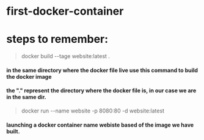 # first-docker-container



# steps to remember:
> docker build --tage website:latest . 
#### in the same directory where the docker file live use this command  to build the docker image
#### the "." represent the directory where the docker file is, in our case we are in the same dir.

> docker run --name website -p 8080:80 -d website:latest
#### launching a docker container name webiste based of the image we have built.
